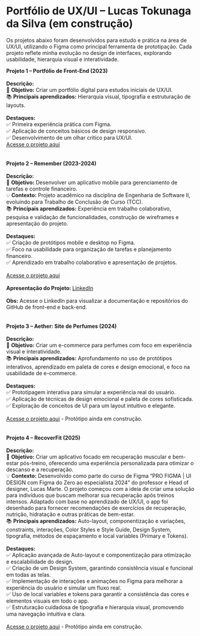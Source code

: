 # Portfólio de UX/UI – Lucas Tokunaga da Silva (em construção)

Os projetos abaixo foram desenvolvidos para estudo e prática na área de UX/UI, utilizando o Figma como principal ferramenta de prototipação. Cada projeto reflete minha evolução no design de interfaces, explorando usabilidade, hierarquia visual e interatividade.

<b> Projeto 1 – Portfólio de Front-End (2023) </b>
<br>
<br>
<b>Descrição:</b> <br>
📌  <b>Objetivo:</b> Criar um portfólio digital para estudos iniciais de UX/UI.<br>
📚  <b>Principais aprendizados:</b> Hierarquia visual, tipografia e estruturação de layouts.<br><br>
 <b>Destaques:</b><br>
✅ Primeira experiência prática com Figma.<br>
✅ Aplicação de conceitos básicos de design responsivo.<br>
✅ Desenvolvimento de um olhar crítico para UX/UI.<br>
<a href="https://www.figma.com/design/mUMM6dHz6tk76JA2b63jE8/Portf%C3%B3lio---Prog.-WEB?node-id=0-1&node-type=canvas&t=qM012Bv48LkhIhZU-0">Acesse o projeto aqui</a>
<br>
<br>
<br>
<b>Projeto 2 – Remember (2023-2024)</b>
<br>
<br>
<b>Descrição:</b> <br>
📌 <b>Objetivo:</b> Desenvolver um aplicativo mobile para gerenciamento de tarefas e controle financeiro.<br>
💡 <b>Contexto:</b> Projeto acadêmico na disciplina de Engenharia de Software II, evoluindo para Trabalho de Conclusão de Curso (TCC).<br>
📚 <b>Principais aprendizados:</b> Experiência em trabalho colaborativo, pesquisa e validação de funcionalidades, construção de wireframes e apresentação do projeto.<br><br>
<b>Destaques: </b><br>
✅ Criação de protótipos mobile e desktop no Figma.<br>
✅ Foco na usabilidade para organização de tarefas e planejamento financeiro.<br>
✅ Aprendizado em trabalho colaborativo e apresentação de projetos.<br>
<br>
<a href="https://www.figma.com/design/He72ByRurlefPL3lE00mJC/Fatec-Remember-(Atualizado)?node-id=1040-20&node-type=canvas&t=MmY1HVHm7BoHlAfh-0">Acesse o projeto aqui</a>
<br><br>
 <b>Apresentação do Projeto: </b> <a href="https://www.linkedin.com/posts/bianca-melar%C3%A9-ba1a89241_hoje-compartilho-com-voc%C3%AAs-o-projeto-que-ugcPost-7261768254614892544-98_E?utm_source=share&utm_medium=member_desktop">LinkedIn</a><br><br>
 <b>Obs:</b> Acesse o LinkedIn para visualizar a documentação e repositórios do GitHub de front-end e back-end.
<br>
<br>
<br>
<b>Projeto 3 – Aether: Site de Perfumes (2024)</b>
<br>
<br>
<b>Descrição:</b> <br>
📌  <b>Objetivo:</b> Criar um e-commerce para perfumes com foco em experiência visual e interatividade. <br>
📚  <b>Principais aprendizados:</b> Aprofundamento no uso de protótipos interativos, aprendizado em paleta de cores e design emocional, e foco na usabilidade de e-commerce. <br><br>
 <b>Destaques:</b><br>
✅ Prototipagem interativa para simular a experiência real do usuário.<br>
✅ Aplicação de técnicas de design emocional e paleta de cores sofisticada.<br>
✅ Exploração de conceitos de UI para um layout intuitivo e elegante.<br>
<br>
<a href="https://www.figma.com/design/GhjKh71KfZ38sKPjwUOrvV/Aether?t=qM012Bv48LkhIhZU-0">Acesse o projeto aqui</a> - Protótipo ainda em construção.
<br>
<br>
<br>
<b>Projeto 4 – RecoverFit (2025)</b>
<br>
<br>
<b>Descrição:</b> <br>
📌  <b>Objetivo:</b> Criar um aplicativo focado em recuperação muscular e bem-estar pós-treino, oferecendo uma experiência personalizada para otimizar o descanso e a recuperação.
<br>
💡  <b>Contexto:</b> Desenvolvido como parte do curso de Figma “PRO FIGMA | UI DESIGN com Figma do Zero ao especialista 2024” do professor e Head of designer, Lucas Marte. O projeto começou com a ideia de criar uma solução para indivíduos que buscam melhorar sua recuperação após treinos intensos. Adaptado com base no aprendizado de UX/UI, o app foi desenhado para fornecer recomendações de exercícios de recuperação, nutrição, hidratação e outras práticas de bem-estar.
<br>
📚  <b>Principais aprendizados:</b> Auto-layout, componentização e variações, constraints, interações, Color Styles e Style Guide, Design System, tipografia, métodos de espaçamento e
local variables (Primary e Tokens).
<br><br>
 <b>Destaques:</b><br>
✅ Aplicação avançada de Auto-layout e componentização para otimização e escalabilidade do design.<br>
✅ Criação de um Design System, garantindo consistência visual e funcional em todas as telas.<br>
✅ Implementação de interações e animações no Figma para melhorar a experiência do usuário e simular um fluxo real.<br>
✅ Uso de local variables e tokens para garantir a consistência das cores e elementos visuais em todo o app.<br>
✅ Estruturação cuidadosa de tipografia e hierarquia visual, promovendo uma navegação intuitiva e clara.<br>
<br>
<a href="https://www.figma.com/design/MjRtScQHxzK8uDk74wellz/RecoverFit?node-id=0-1&p=f&t=TCf2cmW4oU1RDaAN-0">Acesse o projeto aqui</a> - Protótipo ainda em construção.


